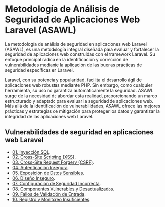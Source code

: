 # Metodología de Análisis de Seguridad de Aplicaciones Web Laravel (ASAWL)

La metodología de análisis de seguridad en aplicaciones web Laravel (ASAWL), es una metodología integral diseñada para evaluar y fortalecer la seguridad de aplicaciones web construidas con el framework Laravel. Su enfoque principal radica en la identificación y corrección de vulnerabilidades mediante la aplicación de las buenas prácticas de seguridad específicas en Laravel.

Laravel, con su potencia y popularidad, facilita el desarrollo ágil de aplicaciones web robustas mediante PHP. Sin embargo, como cualquier herramienta, su uso no garantiza automáticamente la seguridad. ASAWL surge de la necesidad de abordar esta realidad, proporcionando un marco estructurado y adaptado para evaluar la seguridad de aplicaciones web. Más allá de la identificación de vulnerabilidades, ASAWL ofrece las mejores prácticas y estrategias de mitigación para proteger los datos y garantizar la integridad de las aplicaciones web Laravel.

## Vulnerabilidades de seguridad en aplicaciones web Laravel

- [01. Inyección SQL](https://github.com/Laravel-ASAWL/inyeccion-sql).
- [02. Cross-Site Scripting (XSS)](https://github.com/Laravel-ASAWL/cross-site-scripting-xss).
- [03. Cross-Site Request Forgery (CSRF)](https://github.com/Laravel-ASAWL/cross-site-request-forgery-csrf).
- [04. Autenticación Insegura](https://github.com/Laravel-ASAWL/autenticacion-insegura).
- [05. Exposición de Datos Sensibles](https://github.com/Laravel-ASAWL/exposicion-datos-sensibles).
- [06. Diseño Inseguro](https://github.com/Laravel-ASAWL/diseno-inseguro).
- [07. Configuración de Seguridad Incorrecta](https://github.com/Laravel-ASAWL/configuracion-seguridad-incorrecta).
- [08. Componentes Vulnerables y Desactualizados](https://github.com/Laravel-ASAWL/componentes-vulnerables-desactualizados).
- [09. Fallos de Validación de Entrada](https://github.com/Laravel-ASAWL/fallos-validacion-entrada).
- [10. Registro y Monitoreo Insuficientes](https://github.com/Laravel-ASAWL/registro-monitoreo-insuficiente).
